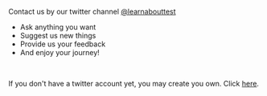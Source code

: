 <p>Contact us by our twitter channel <a href="https://twitter.com/learnabouttest">@learnabouttest</a></p>
<ul>
   <li>Ask anything you want</li>
   <li>Suggest us new things</li>
   <li>Provide us your feedback</li>
   <li>And enjoy your journey!</li>
 </ul>
<br>
<p>If you don't have a twitter account yet, you may create you own. Click <a href="https://twitter.com/">here</a>.</p>
